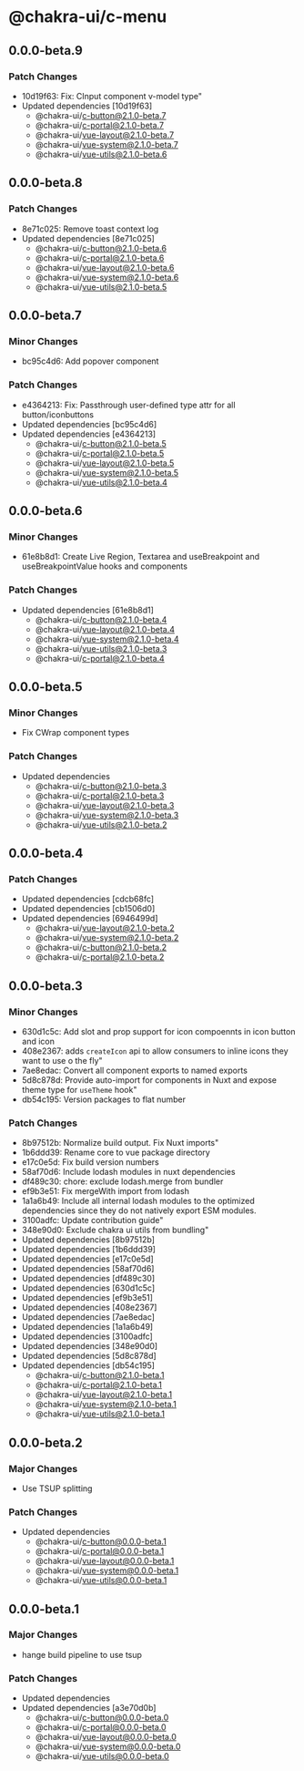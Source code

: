 # @chakra-ui/c-menu

## 0.0.0-beta.9

### Patch Changes

- 10d19f63: Fix: CInput component v-model type"
- Updated dependencies [10d19f63]
  - @chakra-ui/c-button@2.1.0-beta.7
  - @chakra-ui/c-portal@2.1.0-beta.7
  - @chakra-ui/vue-layout@2.1.0-beta.7
  - @chakra-ui/vue-system@2.1.0-beta.7
  - @chakra-ui/vue-utils@2.1.0-beta.6

## 0.0.0-beta.8

### Patch Changes

- 8e71c025: Remove toast context log
- Updated dependencies [8e71c025]
  - @chakra-ui/c-button@2.1.0-beta.6
  - @chakra-ui/c-portal@2.1.0-beta.6
  - @chakra-ui/vue-layout@2.1.0-beta.6
  - @chakra-ui/vue-system@2.1.0-beta.6
  - @chakra-ui/vue-utils@2.1.0-beta.5

## 0.0.0-beta.7

### Minor Changes

- bc95c4d6: Add popover component

### Patch Changes

- e4364213: Fix: Passthrough user-defined type attr for all button/iconbuttons
- Updated dependencies [bc95c4d6]
- Updated dependencies [e4364213]
  - @chakra-ui/c-button@2.1.0-beta.5
  - @chakra-ui/c-portal@2.1.0-beta.5
  - @chakra-ui/vue-layout@2.1.0-beta.5
  - @chakra-ui/vue-system@2.1.0-beta.5
  - @chakra-ui/vue-utils@2.1.0-beta.4

## 0.0.0-beta.6

### Minor Changes

- 61e8b8d1: Create Live Region, Textarea and useBreakpoint and
  useBreakpointValue hooks and components

### Patch Changes

- Updated dependencies [61e8b8d1]
  - @chakra-ui/c-button@2.1.0-beta.4
  - @chakra-ui/vue-layout@2.1.0-beta.4
  - @chakra-ui/vue-system@2.1.0-beta.4
  - @chakra-ui/vue-utils@2.1.0-beta.3
  - @chakra-ui/c-portal@2.1.0-beta.4

## 0.0.0-beta.5

### Minor Changes

- Fix CWrap component types

### Patch Changes

- Updated dependencies
  - @chakra-ui/c-button@2.1.0-beta.3
  - @chakra-ui/c-portal@2.1.0-beta.3
  - @chakra-ui/vue-layout@2.1.0-beta.3
  - @chakra-ui/vue-system@2.1.0-beta.3
  - @chakra-ui/vue-utils@2.1.0-beta.2

## 0.0.0-beta.4

### Patch Changes

- Updated dependencies [cdcb68fc]
- Updated dependencies [cb1506d0]
- Updated dependencies [6946499d]
  - @chakra-ui/vue-layout@2.1.0-beta.2
  - @chakra-ui/vue-system@2.1.0-beta.2
  - @chakra-ui/c-button@2.1.0-beta.2
  - @chakra-ui/c-portal@2.1.0-beta.2

## 0.0.0-beta.3

### Minor Changes

- 630d1c5c: Add slot and prop support for icon compoennts in icon button and
  icon
- 408e2367: adds `createIcon` api to allow consumers to inline icons they want
  to use o the fly"
- 7ae8edac: Convert all component exports to named exports
- 5d8c878d: Provide auto-import for components in Nuxt and expose theme type for
  `useTheme` hook"
- db54c195: Version packages to flat number

### Patch Changes

- 8b97512b: Normalize build output. Fix Nuxt imports"
- 1b6ddd39: Rename core to vue package directory
- e17c0e5d: Fix build version numbers
- 58af70d6: Include lodash modules in nuxt dependencies
- df489c30: chore: exclude lodash.merge from bundler
- ef9b3e51: Fix mergeWith import from lodash
- 1a1a6b49: Include all internal lodash modules to the optimized dependencies
  since they do not natively export ESM modules.
- 3100adfc: Update contribution guide"
- 348e90d0: Exclude chakra ui utils from bundling"
- Updated dependencies [8b97512b]
- Updated dependencies [1b6ddd39]
- Updated dependencies [e17c0e5d]
- Updated dependencies [58af70d6]
- Updated dependencies [df489c30]
- Updated dependencies [630d1c5c]
- Updated dependencies [ef9b3e51]
- Updated dependencies [408e2367]
- Updated dependencies [7ae8edac]
- Updated dependencies [1a1a6b49]
- Updated dependencies [3100adfc]
- Updated dependencies [348e90d0]
- Updated dependencies [5d8c878d]
- Updated dependencies [db54c195]
  - @chakra-ui/c-button@2.1.0-beta.1
  - @chakra-ui/c-portal@2.1.0-beta.1
  - @chakra-ui/vue-layout@2.1.0-beta.1
  - @chakra-ui/vue-system@2.1.0-beta.1
  - @chakra-ui/vue-utils@2.1.0-beta.1

## 0.0.0-beta.2

### Major Changes

- Use TSUP splitting

### Patch Changes

- Updated dependencies
  - @chakra-ui/c-button@0.0.0-beta.1
  - @chakra-ui/c-portal@0.0.0-beta.1
  - @chakra-ui/vue-layout@0.0.0-beta.1
  - @chakra-ui/vue-system@0.0.0-beta.1
  - @chakra-ui/vue-utils@0.0.0-beta.1

## 0.0.0-beta.1

### Major Changes

- hange build pipeline to use tsup

### Patch Changes

- Updated dependencies
- Updated dependencies [a3e70d0b]
  - @chakra-ui/c-button@0.0.0-beta.0
  - @chakra-ui/c-portal@0.0.0-beta.0
  - @chakra-ui/vue-layout@0.0.0-beta.0
  - @chakra-ui/vue-system@0.0.0-beta.0
  - @chakra-ui/vue-utils@0.0.0-beta.0
